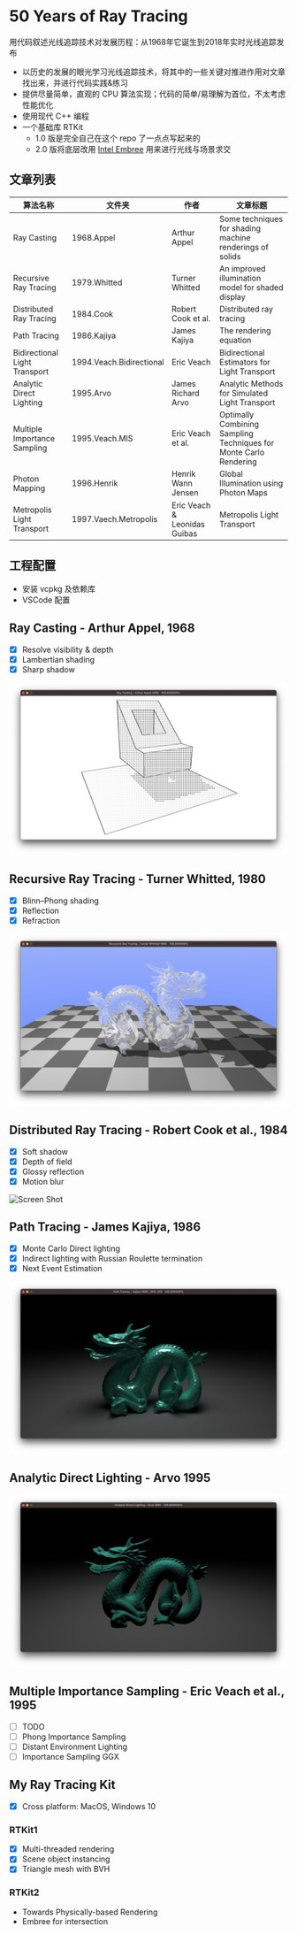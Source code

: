 # 50 Years of Ray Tracing

用代码叙述光线追踪技术对发展历程：从1968年它诞生到2018年实时光线追踪发布

- 以历史的发展的眼光学习光线追踪技术，将其中的一些关键对推进作用对文章找出来，并进行代码实践&练习
- 提供尽量简单，直观的 CPU 算法实现；代码的简单/易理解为首位，不太考虑性能优化
- 使用现代 C++ 编程
- 一个基础库 RTKit
   - 1.0 版是完全自己在这个 repo 了一点点写起来的
   - 2.0 版将底层改用 [Intel Embree](https://www.embree.org/) 用来进行光线与场景求交

## 文章列表

| 算法名称 | 文件夹  |  作者    |  文章标题    |
| -- | --  |  --  |  --  |
| Ray Casting |  1968.Appel   | Arthur Appel |  Some techniques for shading machine renderings of solids    |
| Recursive Ray Tracing |  1979.Whitted | Turner Whitted  |  An improved illumination model for shaded display   |
| Distributed Ray Tracing |  1984.Cook    | Robert Cook et al. | Distributed ray tracing  |
| Path Tracing |  1986.Kajiya  | James Kajiya | The rendering equation  |
| Bidirectional Light Transport | 1994.Veach.Bidirectional | Eric Veach | Bidirectional Estimators for Light Transport |
| Analytic Direct Lighting |  1995.Arvo  | James Richard Arvo | Analytic Methods for Simulated Light Transport |
| Multiple Importance Sampling | 1995.Veach.MIS | Eric Veach et al. | Optimally Combining Sampling Techniques for Monte Carlo Rendering |
| Photon Mapping|  1996.Henrik  | Henrik Wann Jensen | Global Illumination using Photon Maps  |
| Metropolis Light Transport|  1997.Vaech.Metropolis  |Eric Veach & Leonidas Guibas | Metropolis Light Transport |


## 工程配置

- 安装 vcpkg 及依赖库
- VSCode 配置

## Ray Casting - Arthur Appel, 1968

- [x] Resolve visibility & depth
- [x] Lambertian shading
- [x] Sharp shadow

![Screen Shot](./1968.Appel/images/ScreenShot-final.png)

## Recursive Ray Tracing - Turner Whitted, 1980

- [x] Blinn–Phong shading
- [x] Reflection
- [x] Refraction

![Screen Shot](./1980.Whitted/images/ScreenShot-final.png)

## Distributed Ray Tracing - Robert Cook et al., 1984

- [x] Soft shadow
- [x] Depth of field
- [x] Glossy reflection
- [x] Motion blur

![Screen Shot](./1984.Cook/images/ScreenShot-final.png)

## Path Tracing - James Kajiya, 1986

- [x] Monte Carlo Direct lighting
- [x] Indirect lighting with Russian Roulette termination
- [x] Next Event Estimation

![Screen Shot](./1986.Kajiya/images/ScreenShot-2021-01-06c.png)

## Analytic Direct Lighting - Arvo 1995

![Screen Shot](./1995.Arvo/images/ScreenShot-2021-01-06.png)

## Multiple Importance Sampling - Eric Veach et al., 1995

- [ ] TODO
- [ ] Phong Importance Sampling
- [ ] Distant Environment Lighting
- [ ] Importance Sampling GGX

## My Ray Tracing Kit

- [x] Cross platform: MacOS, Windows 10

### RTKit1

- [x] Multi-threaded rendering
- [x] Scene object instancing
- [x] Triangle mesh with BVH

### RTKit2

- Towards Physically-based Rendering
- Embree for intersection